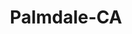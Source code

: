 ---
title: Palmdale-CA
slug: palmdale-ca
f_state:
- cms/state/california.md
f_locations:
- cms/payday-loan/advance-america-1370.md
- cms/payday-loan/antelope-valley-check-cashing-4584.md
- cms/payday-loan/av-check-cashing-4986.md
- cms/payday-loan/av-wireless-4988.md
- cms/payday-loan/boulevard-check-cashing-5428.md
- cms/payday-loan/califorina-budget-finance-5731.md
- cms/payday-loan/cash-in-a-flash-7588.md
- cms/payday-loan/check-into-cash-11573.md
- cms/payday-loan/check-into-cash-11656.md
- cms/payday-loan/check-into-cash-of-california-13265.md
- cms/payday-loan/checknetusa-14398.md
- cms/payday-loan/checknetusa-14399.md
- cms/payday-loan/checks-cashed-14505.md
- cms/payday-loan/checks-cashed-14506.md
- cms/payday-loan/envios-america-express-16814.md
- cms/payday-loan/f-m-market-17417.md
- cms/payday-loan/gigante-express-18941.md
- cms/payday-loan/king-cash-20030.md
- cms/payday-loan/national-cash-advance-22465.md
- cms/payday-loan/pay-it-back-check-cashing-inc-23596.md
- cms/payday-loan/pay-it-back-check-cashing-inc-23601.md
updated-on: '2024-05-30T13:41:28.615Z'
created-on: '2024-05-30T13:41:28.615Z'
published-on: '2024-05-30T13:54:32.469Z'
f_city: Palmdale
layout: '[city].html'
tags: city
---